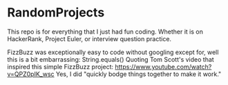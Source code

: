 # RandomProjects
This repo is for everything that I just had fun coding. Whether it is on HackerRank, Project Euler, or interview question practice.

FizzBuzz was exceptionally easy to code without googling except for, well this is a bit embarrassing: String.equals()
Quoting Tom Scott's video that inspired this simple FizzBuzz project:
https://www.youtube.com/watch?v=QPZ0pIK_wsc
Yes, I did "quickly bodge things together to make it work."
